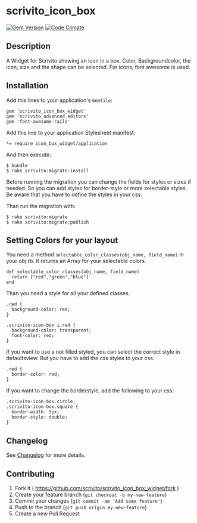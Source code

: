 # scrivito_icon_box

[![Gem Version](https://badge.fury.io/rb/scrivito_icon_box_widget.svg)](http://badge.fury.io/rb/scrivito_icon_box_widget)
[![Code Climate](https://codeclimate.com/github/Scrivito/scrivito_icon_box_widget/badges/gpa.svg)](https://codeclimate.com/github/Scrivito/scrivito_icon_box_widget)

## Description

A Widget for Scrivito showing an icon in a box. Color, Backgroundcolor, the icon, size and the shape can be selected. For icons, font awesome is used.

## Installation

Add this lines to your application's `Gemfile`:

    gem 'scrivito_icon_box_widget'
    gem 'scrivito_advanced_editors'
    gem 'font-awesome-rails'

Add this line to your application Stylesheet manifest:

    *= require icon_box_widget/application

And then execute:

    $ bundle
    $ rake scrivito:migrate:install

Before running the migration you can change the fields for styles or sizes if needed. So you can add styles for border-style or more selectable styles. Be aware that you have to define the styles in your css.

Than run the migration with:

    $ rake scrivito:migrate
    $ rake scrivito:migrate:publish

## Setting Colors for your layout

You need a method `selectable_color_classes(obj_name, field_name)` in your obj.rb. It returns an Array for your selectable colors.

    def selectable_color_classes(obj_name, field_name)
      return ["red","green","blue"]
    end

Than you need a style for all your defined classes.

    .red {
      background-color: red;
    }

    .scrivito-icon-box i.red {
      background-color: transparent;
      font-color: red;
    }

If you want to use a not filled styled, you can select the correct style in defaultsview. But you have to add the css styles to your css.

    .red {
      border-color: red;
    }

If you want to change the borderstyle, add the following to your css:

    .scrivito-icon-box.circle,
    .scrivito-icon-box.square {
      border-width: 5px;
      border-style: double;
    }

## Changelog

See [Changelog](https://github.com/scrivito/scrivito_icon_box_widget/blob/master/CHANGELOG.md) for more details.

## Contributing

1. Fork it ( https://github.com/scrivito/scrivito_icon_box_widget/fork )
2. Create your feature branch (`git checkout -b my-new-feature`)
3. Commit your changes (`git commit -am 'Add some feature'`)
4. Push to the branch (`git push origin my-new-feature`)
5. Create a new Pull Request